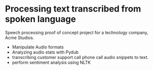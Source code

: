# Processing text transcribed from spoken language
Speech processing proof of concept project for a technology company, Acme Studios.
- Manipulate Audio formats
- Analyzing audio stats with Pydub
- transcribing customer support call phone call audio snippets to text.
- perform sentiment analysis using NLTK 
